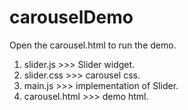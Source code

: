 # carouselDemo 

Open the carousel.html to run the demo.   
1) slider.js >>> Slider widget.  
2) slider.css >>> carousel css.   
3) main.js >>> implementation of Slider.   
4) carousel.html >>> demo html.   
